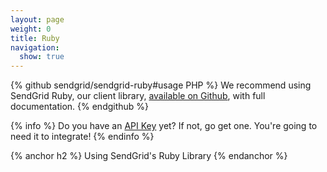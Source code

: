 ```yaml
---
layout: page
weight: 0
title: Ruby
navigation:
  show: true
---
```


{% github sendgrid/sendgrid-ruby#usage PHP %} We recommend using SendGrid Ruby, our client library, <a href="https://github.com/sendgrid/sendgrid-ruby">available on Github</a>, with full documentation. {% endgithub %}

{% info %}
Do you have an [API Key](https://app.sendgrid.com/settings/api_keys) yet? If not, go get one. You're going to need it to integrate!
{% endinfo %}

{% anchor h2 %} Using SendGrid's Ruby Library {% endanchor %}

<script src="https://gist.github.com/sendgrid-gists/4be3a76b716e16c274c2ad0f6a99e9b4.js"></script>
